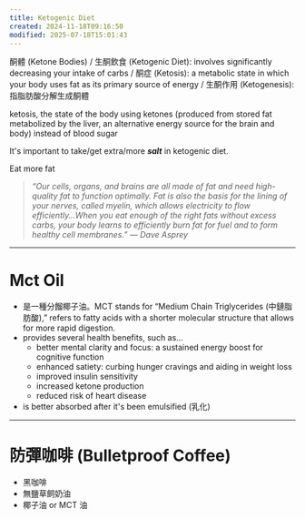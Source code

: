 ```yaml
---
title: Ketogenic Diet
created: 2024-11-18T09:16:50
modified: 2025-07-18T15:01:43
---
```


酮體 (Ketone Bodies) / 生酮飲食 (Ketogenic Diet): involves significantly decreasing your intake of carbs / 酮症 (Ketosis): a metabolic state in which your body uses fat as its primary source of energy / 生酮作用 (Ketogenesis): 指脂肪酸分解生成酮體

ketosis, the state of the body using ketones (produced from stored fat metabolized by the liver, an alternative energy source for the brain and body) instead of blood sugar

It's important to take/get extra/more _**salt**_ in ketogenic diet.

Eat more fat

> _“Our cells, organs, and brains are all made of fat and need high-quality fat to function optimally. Fat is also the basis for the lining of your nerves, called myelin, which allows electricity to flow efficiently…When you eat enough of the right fats without excess carbs, your body learns to efficiently burn fat for fuel and to form healthy cell membranes.” — Dave Asprey_

---

# Mct Oil

* 是一種分餾椰子油。MCT stands for “Medium Chain Triglycerides (中鏈脂肪酸),” refers to fatty acids with a shorter molecular structure that allows for more rapid digestion.
* provides several health benefits, such as…
	* better mental clarity and focus: a sustained energy boost for cognitive function
	* enhanced satiety: curbing hunger cravings and aiding in weight loss
	* improved insulin sensitivity
	* increased ketone production
	* reduced risk of heart disease
* is better absorbed after it's been emulsified (乳化)

---

# 防彈咖啡 (Bulletproof Coffee)

* 黑咖啡
* 無鹽草飼奶油
* 椰子油 or MCT 油
